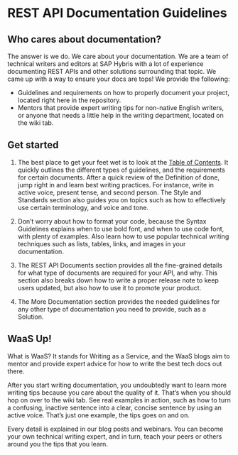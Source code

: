 # REST API Documentation Guidelines

## Who cares about documentation?
The answer is we do. We care about your documentation. We are a team of technical writers and editors at SAP Hybris with a lot of experience documenting REST APIs and other solutions surrounding that topic. We came up with a way to ensure your docs are tops! We provide the following:

* Guidelines and requirements on how to properly document your project, located right here in the repository.
* Mentors that provide expert writing tips for non-native English writers, or anyone that needs a little help in the writing department, located on the wiki tab.

## Get started
1. The best place to get your feet wet is to look at the [Table of Contents](001_Table_of_Contents.html.md#table-of-contents). It quickly outlines the different types of guidelines, and the requirements for certain documents. After a quick review of the Definition of done, jump right in and learn best writing practices. For instance, write in active voice, present tense, and second person. The Style and Standards section also guides you on topics such as how to effectively use certain terminology, and voice and tone.

2. Don’t worry about how to format your code, because the Syntax Guidelines explains when to use bold font, and when to use code font, with plenty of examples. Also learn how to use popular technical writing techniques such as lists, tables, links, and images in your documentation.

3. The REST API Documents section provides all the fine-grained details for what type of documents are required for your API, and why. This section also breaks down how to write a proper release note to keep users updated, but also how to use it to promote your product.

4. The More Documentation section provides the needed guidelines for any other type of documentation you need to provide, such as a Solution.  

## WaaS Up!
What is WaaS? It stands for Writing as a Service, and the WaaS blogs aim to mentor and provide expert advice for how to write the best tech docs out there.

After you start writing documentation, you undoubtedly want to learn more writing tips because you care about the quality of it. That’s when you should hop on over to the wiki tab. See real examples in action, such as how to turn a confusing, inactive sentence into a clear, concise sentence by using an active voice. That’s just one example, the tips goes on and on.

Every detail is explained in our blog posts and webinars. You can become your own technical writing expert, and in turn, teach your peers or others around you the tips that you learn.
